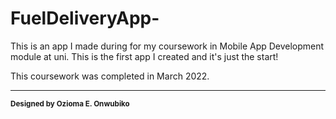 # FuelDeliveryApp-

This is an app I made during for my coursework in Mobile App Development module at uni. 
This is the first app I created and it's just the start!

This coursework was completed in March 2022.

__________________________________________________

<sub>__Designed by Ozioma E. Onwubiko__</sub> 
